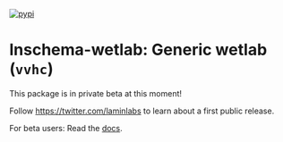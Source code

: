 [![pypi](https://img.shields.io/pypi/v/lnschema_wetlab?color=%2334D058&label=pypi%20package)](https://pypi.org/project/lnschema_wetlab)

# lnschema-wetlab: Generic wetlab (`vvhc`)

This package is in private beta at this moment!

Follow https://twitter.com/laminlabs to learn about a first public release.

For beta users: Read the [docs](https://lamin.ai/docs/lnschema-wetlab).
